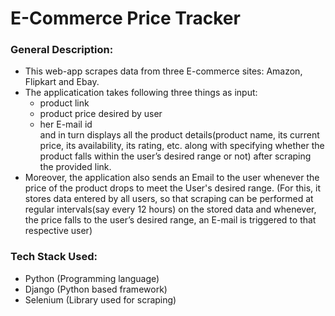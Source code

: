 # E-Commerce Price Tracker

### General Description:

- This web-app scrapes data from three E-commerce sites: Amazon, Flipkart and Ebay.
- The applicatication takes following three things as input: 
   - product link
   - product price desired by user 
   - her E-mail id  
   and in turn displays all the product details(product name, its current price, its availability, its rating, etc. along with specifying whether the product falls within the user’s desired range or not) after scraping the provided link. 
- Moreover, the application also sends an Email to the user whenever the price of the product drops to meet the User's desired range. 
(For this, it stores data entered by all users, so that scraping can be performed at regular intervals(say every 12 hours) on the stored data and whenever, the price falls to the user’s desired range, an E-mail is triggered to that respective user)

### Tech Stack Used:
- Python (Programming language)
- Django (Python based framework)
- Selenium (Library used for scraping)
